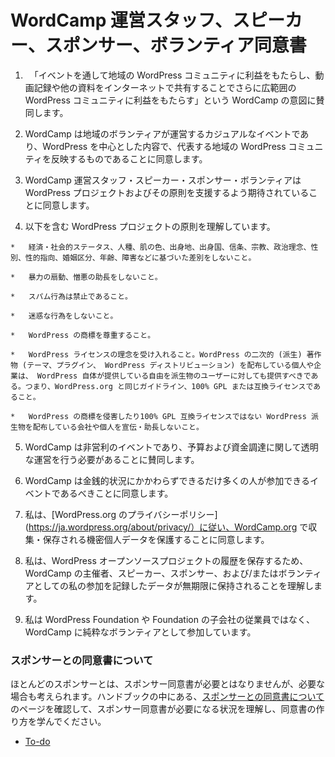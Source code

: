# WordCamp 運営スタッフ、スピーカー、スポンサー、ボランティア同意書
<!-- # Agreement among WordCamp Organizers, Speakers, Sponsors, and Volunteers　-->

<!-- 1.  I agree that WordCamps are meant to benefit the local WordPress community through live events and the broader WordPress community through the sharing of online video and other materials.　-->
1.  　「イベントを通して地域の WordPress コミュニティに利益をもたらし、動画記録や他の資料をインターネットで共有することでさらに広範囲の WordPress コミュニティに利益をもたらす」という WordCamp の意図に賛同します。
<!--　2.  I agree that a WordCamp is a casual, locally- and volunteer-organized event, focused on WordPress and reflecting the local WordPress community it represents.　-->
2.  WordCamp は地域のボランティアが運営するカジュアルなイベントであり、WordPress を中心とした内容で、代表する地域の WordPress コミュニティを反映するものであることに同意します。
<!--　3.  I understand that WordCamp organizers, speakers, sponsors, and volunteers are expected to support the WordPress project and its principles.　-->
3.  WordCamp 運営スタッフ・スピーカー・スポンサー・ボランティアは WordPress プロジェクトおよびその原則を支援するよう期待されていることに同意します。
<!--4.  I understand that the principles of the WordPress project include:　-->
4.  以下を含む WordPress プロジェクトの原則を理解しています。
<!--    *   no discrimination on the basis of economic or social status, race, color, ethnic origin, national origin, creed, religion, political belief, sex, sexual orientation, marital status, age, or disability-->
    *   経済・社会的ステータス、人種、肌の色、出身地、出身国、信条、宗教、政治理念、性別、性的指向、婚姻区分、年齢、障害などに基づいた差別をしないこと。
<!--    *   no incitement to violence or promotion of hate-->
    *   暴力の扇動、憎悪の助長をしないこと。
<!--        *   no spammers-->
    *   スパム行為は禁止であること。
<!--        *   no jerks-->
    *   迷惑な行為をしないこと。
<!--        *   respect the WordPress trademark-->
    *   WordPress の商標を尊重すること。
<!--        *   embrace the WordPress license; If distributing WordPress-derivative works (themes, plugins, WP distros), any person or business officially associated with WordCamp should give their users the same freedoms that WordPress itself provides: 100% GPL or compatible, the same guidelines we follow on WordPress.org.-->
    *   WordPress ライセンスの理念を受け入れること。WordPress の二次的 (派生) 著作物 (テーマ、プラグイン、 WordPress ディストリビューション) を配布している個人や企業は、 WordPress 自体が提供している自由を派生物のユーザーに対しても提供すべきである。つまり、WordPress.org と同じガイドライン、100% GPL または互換ライセンスであること。
<!--        *   don’t promote companies or people that violate the trademark or distribute WordPress derivative works which aren’t 100% GPL compatible-->
    *   WordPress の商標を侵害したり100% GPL 互換ライセンスではない WordPress 派生物を配布している会社や個人を宣伝・助長しないこと。
<!--5.  I agree that WordCamps are not-for-profit events, organized with budget and funding transparency.-->
5.  WordCamp は非営利のイベントであり、予算および資金調達に関して透明な運営を行う必要があることに賛同します。
<!--6.  I agree that WordCamps should be accessible to as many people as possible, regardless of financial status.-->
6.  WordCamp は金銭的状況にかかわらずできるだけ多くの人が参加できるイベントであるべきことに同意します。
<!--7.  I agree to safeguard the sensitive personal data collected and stored on WordCamp.org, according to [the WordPress.org privacy policy](https://wordpress.org/about/privacy/).-->
7.  私は、[WordPress.org のプライバシーポリシー](https://ja.wordpress.org/about/privacy/）に従い、WordCamp.org で収集・保存される機密個人データを保護することに同意します。
<!--8.  I understand that data recording my participation as WordCamp organizer, speaker, sponsor, and/or volunteer will be retained indefinitely, to preserve the history of the WordPress open source project.-->
8.  私は、WordPress オープンソースプロジェクトの履歴を保存するため、WordCamp の主催者、スピーカー、スポンサー、および/またはボランティアとしての私の参加を記録したデータが無期限に保持されることを理解します。
<!--9.  I agree that I am not an employee of the WordPress Foundation or any subsidiary of the Foundation, and am participating in WordCamp exclusively as a volunteer.-->
9.  私は WordPress Foundation や Foundation の子会社の従業員ではなく、WordCamp に純粋なボランティアとして参加しています。

<!--### Sponsor agreements-->
### スポンサーとの同意書について
<!--Most sponsors will not need a sponsor agreement, but there are some cases when one is required. Please check the [Sponsor Agreements page in this handbook](https://make.wordpress.org/community/handbook/wordcamp-organizer/first-steps/helpful-documents-and-templates/agreement-among-wordcamp-organizers-speakers-sponsors-and-volunteers/sponsor-agreements/) to learn when a sponsor agreement is necessary and how to create it.-->
ほとんどのスポンサーとは、スポンサー同意書が必要とはなりませんが、必要な場合も考えられます。ハンドブックの中にある、[スポンサーとの同意書について](https://make.wordpress.org/community/handbook/wordcamp-organizer/first-steps/helpful-documents-and-templates/agreement-among-wordcamp-organizers-speakers-sponsors-and-volunteers/sponsor-agreements/) のページを確認して、スポンサー同意書が必要になる状況を理解し、同意書の作り方を学んでください。

*   [To-do](# "To-do")
